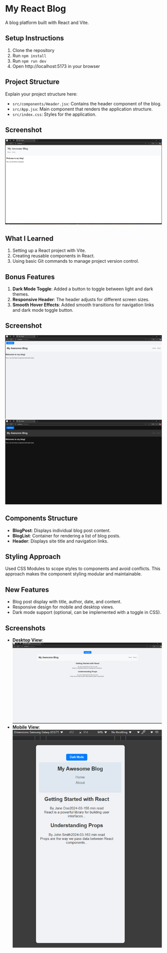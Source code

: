 # My React Blog

A blog platform built with React and Vite.

## Setup Instructions
1. Clone the repository
2. Run `npm install`
3. Run `npm run dev`
4. Open http://localhost:5173 in your browser

## Project Structure
Explain your project structure here:
- `src/components/Header.jsx`: Contains the header component of the blog.
- `src/App.jsx`: Main component that renders the application structure.
- `src/index.css`: Styles for the application.

## Screenshot
![Screenshot of running application](screenshot.png)

## What I Learned
1. Setting up a React project with Vite.
2. Creating reusable components in React.
3. Using basic Git commands to manage project version control.



## Bonus Features

1. **Dark Mode Toggle**: Added a button to toggle between light and dark themes.
2. **Responsive Header**: The header adjusts for different screen sizes.
3. **Smooth Hover Effects**: Added smooth transitions for navigation links and dark mode toggle button.


## Screenshot
![Screenshot of running application](screenshot1.png)
![Screenshot of running application](screenshot2.png)




## Components Structure
- **BlogPost**: Displays individual blog post content.
- **BlogList**: Container for rendering a list of blog posts.
- **Header**: Displays site title and navigation links.

## Styling Approach
Used CSS Modules to scope styles to components and avoid conflicts. This approach makes the component styling modular and maintainable.

## New Features
- Blog post display with title, author, date, and content.
- Responsive design for mobile and desktop views.
- Dark mode support (optional, can be implemented with a toggle in CSS).

## Screenshots
- **Desktop View**: ![Desktop View Screenshot](screenshot3.png)
- **Mobile View**: ![Mobile View Screenshot](screenshot4.png)



